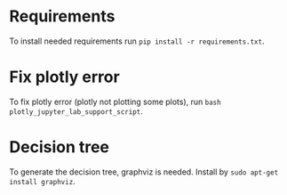 # Requirements
To install needed requirements run `pip install -r requirements.txt`.
# Fix plotly error
To fix plotly error (plotly not plotting some plots), run `bash plotly_jupyter_lab_support_script`.
# Decision tree
To generate the decision tree, graphviz is needed. Install by `sudo apt-get install graphviz`.
